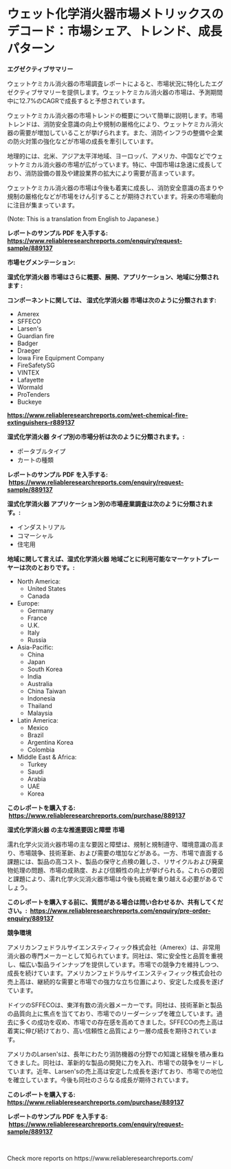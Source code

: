 <p><h1>ウェット化学消火器市場メトリックスのデコード：市場シェア、トレンド、成長パターン</h1></p><p><strong>エグゼクティブサマリー</strong></p>
<p><p>ウェットケミカル消火器の市場調査レポートによると、市場状況に特化したエグゼクティブサマリーを提供します。ウェットケミカル消火器の市場は、予測期間中に12.7%のCAGRで成長すると予想されています。</p><p>ウェットケミカル消火器の市場トレンドの概要について簡単に説明します。市場トレンドは、消防安全意識の向上や規制の厳格化により、ウェットケミカル消火器の需要が増加していることが挙げられます。また、消防インフラの整備や企業の防火対策の強化などが市場の成長を牽引しています。</p><p>地理的には、北米、アジア太平洋地域、ヨーロッパ、アメリカ、中国などでウェットケミカル消火器の市場が広がっています。特に、中国市場は急速に成長しており、消防設備の普及や建設業界の拡大により需要が高まっています。</p><p>ウェットケミカル消火器の市場は今後も着実に成長し、消防安全意識の高まりや規制の厳格化などが市場をけん引することが期待されています。将来の市場動向に注目が集まっています。</p><p>(Note: This is a translation from English to Japanese.)</p></p>
<p><strong>レポートのサンプル PDF を入手する: <a href="https://www.reliableresearchreports.com/enquiry/request-sample/889137">https://www.reliableresearchreports.com/enquiry/request-sample/889137</a></strong></p>
<p><strong>市場セグメンテーション:</strong></p>
<p><strong> 湿式化学消火器 市場はさらに概要、展開、アプリケーション、地域に分類されます :</strong></p>
<p><strong>コンポーネントに関しては、 湿式化学消火器 市場は次のように分類されます: &nbsp;</strong></p>
<p><ul><li>Amerex</li><li>SFFECO</li><li>Larsen's</li><li>Guardian fire</li><li>Badger</li><li>Draeger</li><li>Iowa Fire Equipment Company</li><li>FireSafetySG</li><li>VINTEX</li><li>Lafayette</li><li>Wormald</li><li>ProTenders</li><li>Buckeye</li></ul></p>
<p><strong><a href="https://www.reliableresearchreports.com/wet-chemical-fire-extinguishers-r889137">https://www.reliableresearchreports.com/wet-chemical-fire-extinguishers-r889137</a></strong></p>
<p><strong> 湿式化学消火器 タイプ別の市場分析は次のように分類されます。:</strong></p>
<p><ul><li>ポータブルタイプ</li><li>カートの種類</li></ul></p>
<p><strong>レポートのサンプル PDF を入手する: &nbsp;<a href="https://www.reliableresearchreports.com/enquiry/request-sample/889137">https://www.reliableresearchreports.com/enquiry/request-sample/889137</a></strong></p>
<p><strong> 湿式化学消火器 アプリケーション別の市場産業調査は次のように分類されます。:</strong></p>
<p><ul><li>インダストリアル</li><li>コマーシャル</li><li>住宅用</li></ul></p>
<p><strong>地域に関して言えば、湿式化学消火器 地域ごとに利用可能なマーケットプレーヤーは次のとおりです。:</strong></p>
<p><ul>
    <li>
        North America:
        <ul>
            <li>United States</li>
            <li>Canada</li>
        </ul>
    </li>
    <li>
        Europe:
        <ul>
            <li>Germany</li>
            <li>France</li>
            <li>U.K.</li>
            <li>Italy</li>
            <li>Russia</li>
        </ul>
    </li>
    <li>
        Asia-Pacific:
        <ul>
            <li>China</li>
            <li>Japan</li>
            <li>South Korea</li>
            <li>India</li>
            <li>Australia</li>
            <li>China Taiwan</li>
            <li>Indonesia</li>
            <li>Thailand</li>
            <li>Malaysia</li>
        </ul>
    </li>
    <li>
        Latin America:
        <ul>
            <li>Mexico</li>
            <li>Brazil</li>
            <li>Argentina Korea</li>
            <li>Colombia</li>
        </ul>
    </li>
    <li>
        Middle East & Africa:
        <ul>
            <li>Turkey</li>
            <li>Saudi</li>
            <li>Arabia</li>
            <li>UAE</li>
            <li>Korea</li>
        </ul>
    </li>
    </ul></p>
<p><strong>このレポートを購入する: &nbsp;<a href="https://www.reliableresearchreports.com/purchase/889137">https://www.reliableresearchreports.com/purchase/889137</a></strong></p>
<p><strong>湿式化学消火器 の主な推進要因と障壁 市場</strong></p>
<p><p>濡れ化学火災消火器市場の主な要因と障壁は、規制と規制遵守、環境意識の高まり、市場競争、技術革新、および需要の増加などがある。一方、市場で直面する課題には、製品の高コスト、製品の保守と点検の難しさ、リサイクルおよび廃棄物処理の問題、市場の成熟度、および信頼性の向上が挙げられる。これらの要因と課題により、濡れ化学火災消火器市場は今後も挑戦を乗り越える必要があるでしょう。</p></p>
<p><strong>このレポートを購入する前に、質問がある場合は問い合わせるか、共有してください。:&nbsp; <a href="https://www.reliableresearchreports.com/enquiry/pre-order-enquiry/889137">https://www.reliableresearchreports.com/enquiry/pre-order-enquiry/889137</a></strong></p>
<p><strong>競争環境</strong></p>
<p><p>アメリカンフェドラルサイエンスティフィック株式会社（Amerex）は、非常用消火器の専門メーカーとして知られています。同社は、常に安全性と品質を重視し、幅広い製品ラインナップを提供しています。市場での競争力を維持しつつ、成長を続けています。アメリカンフェドラルサイエンスティフィック株式会社の売上高は、継続的な需要と市場での強力な立ち位置により、安定した成長を遂げています。</p><p>ドイツのSFFECOは、東洋有数の消火器メーカーです。同社は、技術革新と製品の品質向上に焦点を当てており、市場でのリーダーシップを確立しています。過去に多くの成功を収め、市場での存在感を高めてきました。SFFECOの売上高は着実に伸び続けており、高い信頼性と品質により一層の成長を期待されています。</p><p>アメリカのLarsen'sは、長年にわたり消防機器の分野での知識と経験を積み重ねてきました。同社は、革新的な製品の開発に力を入れ、市場での競争をリードしています。近年、Larsen'sの売上高は安定した成長を遂げており、市場での地位を確立しています。今後も同社のさらなる成長が期待されています。</p></p>
<p><strong>このレポートを購入する: &nbsp; <a href="https://www.reliableresearchreports.com/purchase/889137">https://www.reliableresearchreports.com/purchase/889137</a></strong></p>
<p><strong>レポートのサンプル PDF を入手する: &nbsp;<a href="https://www.reliableresearchreports.com/enquiry/request-sample/889137">https://www.reliableresearchreports.com/enquiry/request-sample/889137</a></strong><strong></strong></p>
<p>&nbsp;</p>
<p>Check more reports on https://www.reliableresearchreports.com/</p>